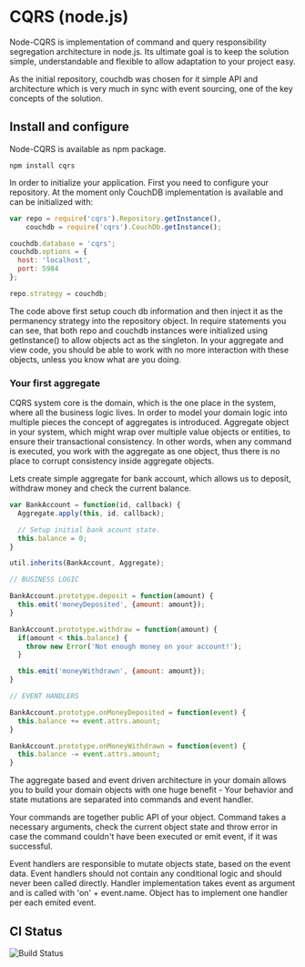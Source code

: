 # CQRS (node.js)

Node-CQRS is implementation of command and query responsibility segregation architecture
in node.js. Its ultimate goal is to keep the solution simple, understandable and
flexible to allow adaptation to your project easy.

As the initial repository, couchdb was chosen for it simple API and architecture which
is very much in sync with event sourcing, one of the key concepts of the solution.

## Install and configure

Node-CQRS is available as npm package.

    npm install cqrs

In order to initialize your application. First you need to configure your repository.
At the moment only CouchDB implementation is available and can be initialized with:

```javascript
var repo = require('cqrs').Repository.getInstance(),
    couchdb = require('cqrs').CouchDb.getInstance();

couchdb.database = 'cqrs';
couchdb.options = {
  host: 'localhost',
  port: 5984
};

repo.strategy = couchdb;
```

The code above first setup couch db information and then inject it as the permanency
strategy into the repository object. In require statements you can see, that both
repo and couchdb instances were initialized using getInstance() to allow objects
act as the singleton. In your aggregate and view code, you should be able to work
with no more interaction with these objects, unless you know what are you doing.

### Your first aggregate

CQRS system core is the domain, which is the one place in the system, where all
the business logic lives. In order to model your domain logic into multiple pieces
the concept of aggregates is introduced. Aggregate object in your system, which 
might wrap over multiple value objects or entities, to ensure their transactional
consistency. In other words, when any command is executed, you work with the
aggregate as one object, thus there is no place to corrupt consistency inside
aggregate objects.

Lets create simple aggregate for bank account, which allows us to deposit,
withdraw money and check the current balance.

```javascript
var BankAccount = function(id, callback) {
  Aggregate.apply(this, id, callback);

  // Setup initial bank acount state.
  this.balance = 0;
}

util.inherits(BankAccount, Aggregate);

// BUSINESS LOGIC

BankAccount.prototype.deposit = function(amount) {
  this.emit('moneyDeposited', {amount: amount});
}

BankAccount.prototype.withdraw = function(amount) {
  if(amount < this.balance) {
    throw new Error('Not enough money on your account!');  
  }

  this.emit('moneyWithdrawn', {amount: amount});
}

// EVENT HANDLERS 

BankAccount.prototype.onMoneyDeposited = function(event) {
  this.balance += event.attrs.amount;
}

BankAccount.prototype.onMoneyWithdrawn = function(event) {
  this.balance -= event.attrs.amount;
}
```

The aggregate based and event driven architecture in your domain allows you to
build your domain objects with one huge benefit - Your behavior and state 
mutations are separated into commands and event handler. 

Your commands are together public API of your object. Command takes a necessary
arguments, check the current object state and throw error in case the command
couldn't have been executed or emit event, if it was successful. 

Event handlers are responsible to mutate objects state, based on the event data.
Event handlers should not contain any conditional logic and should never been 
called directly. Handler implementation takes event as argument and is called with
'on' + event.name. Object has to implement one handler per each emited event.


## CI Status

![Build Status](https://secure.travis-ci.org/petrjanda/node-cqrs.png?branch=master)